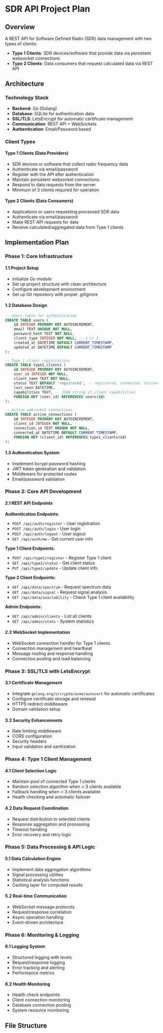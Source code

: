 # SDR API Project Plan

## Overview
A REST API for Software Defined Radio (SDR) data management with two types of clients:
- **Type 1 Clients**: SDR devices/software that provide data via persistent websocket connections
- **Type 2 Clients**: Data consumers that request calculated data via REST API

## Architecture

### Technology Stack
- **Backend**: Go (Golang)
- **Database**: SQLite for authentication data
- **SSL/TLS**: LetsEncrypt for automatic certificate management
- **Communication**: REST API + WebSockets
- **Authentication**: Email/Password based

### Client Types

#### Type 1 Clients (Data Providers)
- SDR devices or software that collect radio frequency data
- Authenticate via email/password
- Register with the API after authentication
- Maintain persistent websocket connections
- Respond to data requests from the server
- Minimum of 3 clients required for operation

#### Type 2 Clients (Data Consumers)
- Applications or users requesting processed SDR data
- Authenticate via email/password
- Make REST API requests for data
- Receive calculated/aggregated data from Type 1 clients

## Implementation Plan

### Phase 1: Core Infrastructure

#### 1.1 Project Setup
- Initialize Go module
- Set up project structure with clean architecture
- Configure development environment
- Set up Git repository with proper .gitignore

#### 1.2 Database Design
```sql
-- Users table for authentication
CREATE TABLE users (
    id INTEGER PRIMARY KEY AUTOINCREMENT,
    email TEXT UNIQUE NOT NULL,
    password_hash TEXT NOT NULL,
    client_type INTEGER NOT NULL, -- 1 or 2
    created_at DATETIME DEFAULT CURRENT_TIMESTAMP,
    updated_at DATETIME DEFAULT CURRENT_TIMESTAMP
);

-- Type 1 client registrations
CREATE TABLE type1_clients (
    id INTEGER PRIMARY KEY AUTOINCREMENT,
    user_id INTEGER NOT NULL,
    client_name TEXT NOT NULL,
    status TEXT DEFAULT 'registered', -- registered, connected, disconnected
    last_seen DATETIME,
    capabilities TEXT, -- JSON string of client capabilities
    FOREIGN KEY (user_id) REFERENCES users(id)
);

-- Active websocket connections
CREATE TABLE active_connections (
    id INTEGER PRIMARY KEY AUTOINCREMENT,
    client_id INTEGER NOT NULL,
    connection_id TEXT UNIQUE NOT NULL,
    connected_at DATETIME DEFAULT CURRENT_TIMESTAMP,
    FOREIGN KEY (client_id) REFERENCES type1_clients(id)
);
```

#### 1.3 Authentication System
- Implement bcrypt password hashing
- JWT token generation and validation
- Middleware for protected routes
- Email/password validation

### Phase 2: Core API Development

#### 2.1 REST API Endpoints

**Authentication Endpoints:**
- `POST /api/auth/register` - User registration
- `POST /api/auth/login` - User login
- `POST /api/auth/logout` - User logout
- `GET /api/auth/me` - Get current user info

**Type 1 Client Endpoints:**
- `POST /api/type1/register` - Register Type 1 client
- `GET /api/type1/status` - Get client status
- `PUT /api/type1/update` - Update client info

**Type 2 Client Endpoints:**
- `GET /api/data/spectrum` - Request spectrum data
- `GET /api/data/signal` - Request signal analysis
- `GET /api/data/availability` - Check Type 1 client availability

**Admin Endpoints:**
- `GET /api/admin/clients` - List all clients
- `GET /api/admin/stats` - System statistics

#### 2.2 WebSocket Implementation
- WebSocket connection handler for Type 1 clients
- Connection management and heartbeat
- Message routing and response handling
- Connection pooling and load balancing

### Phase 3: SSL/TLS with LetsEncrypt

#### 3.1 Certificate Management
- Integrate `golang.org/x/crypto/acme/autocert` for automatic certificates
- Configure certificate storage and renewal
- HTTPS redirect middleware
- Domain validation setup

#### 3.2 Security Enhancements
- Rate limiting middleware
- CORS configuration
- Security headers
- Input validation and sanitization

### Phase 4: Type 1 Client Management

#### 4.1 Client Selection Logic
- Maintain pool of connected Type 1 clients
- Random selection algorithm when > 3 clients available
- Fallback handling when < 3 clients available
- Health checking and automatic failover

#### 4.2 Data Request Coordination
- Request distribution to selected clients
- Response aggregation and processing
- Timeout handling
- Error recovery and retry logic

### Phase 5: Data Processing & API Logic

#### 5.1 Data Calculation Engine
- Implement data aggregation algorithms
- Signal processing utilities
- Statistical analysis functions
- Caching layer for computed results

#### 5.2 Real-time Communication
- WebSocket message protocols
- Request/response correlation
- Async operation handling
- Event-driven architecture

### Phase 6: Monitoring & Logging

#### 6.1 Logging System
- Structured logging with levels
- Request/response logging
- Error tracking and alerting
- Performance metrics

#### 6.2 Health Monitoring
- Health check endpoints
- Client connection monitoring
- Database connection pooling
- System resource monitoring

## File Structure